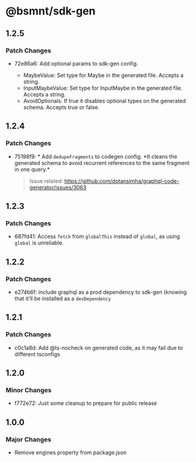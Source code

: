 # @bsmnt/sdk-gen

## 1.2.5

### Patch Changes

- 72e86a6: Add optional params to sdk-gen config.

  - MaybeValue: Set type for Maybe in the generated file. Accepts a string.
  - InputMaybeValue: Set type for InputMaybe in the generated file. Accepts a string.
  - AvoidOptionals: If true it disables optional types on the generated schema. Accepts true or false.

## 1.2.4

### Patch Changes

- 75198f9: * Add `dedupeFragments` to codegen config. *It cleans the generated schema to avoid recurrent references to the same fragment in one query.\*

  > Issue related: https://github.com/dotansimha/graphql-code-generator/issues/3063

## 1.2.3

### Patch Changes

- 687fd41: Access `fetch` from `globalThis` instead of `global`, as using `global` is unreliable.

## 1.2.2

### Patch Changes

- e274b6f: include graphql as a prod dependency to sdk-gen (knowing that it'll be installed as a `devDependency`

## 1.2.1

### Patch Changes

- c0c1a8d: Add @ts-nocheck on generated code, as it may fail due to different tsconfigs

## 1.2.0

### Minor Changes

- f772e72: Just some cleanup to prepare for public release

## 1.0.0

### Major Changes

- Remove engines property from package.json
